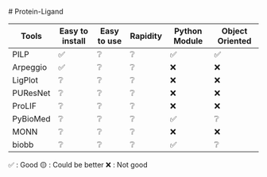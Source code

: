 # Protein-Ligand 

| Tools     | Easy to install    | Easy to use        | Rapidity           | Python Module      | Object Oriented    |
|-----------|--------------------|--------------------|--------------------|--------------------|--------------------|
| PILP      | :white_check_mark: | :grey_question:    | :grey_question:    | :white_check_mark: | :white_check_mark: |
| Arpeggio  | :white_check_mark: | :grey_question:    | :grey_question:    | :x:                | :x:                |
| LigPlot   | :grey_question:    | :grey_question:    | :grey_question:    | :x:                | :x:                |
| PUResNet  | :grey_question:    | :grey_question:    | :grey_question:    | :x:                | :x:                |
| ProLIF    | :grey_question:    | :grey_question:    | :grey_question:    | :x:                | :x:                |
| PyBioMed  | :grey_question:    | :grey_question:    | :grey_question:    | :white_check_mark: | :grey_question:    |
| MONN      | :grey_question:    | :grey_question:    | :grey_question:    | :x:                | :x:                |
| biobb     | :grey_question:    | :grey_question:    | :grey_question:    | :white_check_mark: | :grey_question:    |


:white_check_mark: : Good
:yellow_circle: : Could be better
:x: : Not good

